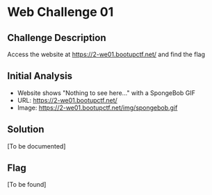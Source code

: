 # Web Challenge 01

## Challenge Description
Access the website at https://2-we01.bootupctf.net/ and find the flag

## Initial Analysis
- Website shows "Nothing to see here..." with a SpongeBob GIF
- URL: https://2-we01.bootupctf.net/
- Image: https://2-we01.bootupctf.net/img/spongebob.gif

## Solution
[To be documented]

## Flag
[To be found]
